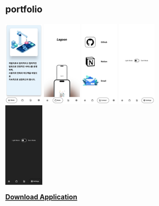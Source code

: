 # portfolio

<h2>
  <p align = "left">
    
  <img height="250" src=https://github.com/WithTheMoonRabbit/portfolio/blob/master/readme_img/portfolio_main.jpg>
  <img height="250" src=https://github.com/WithTheMoonRabbit/portfolio/blob/master/readme_img/portfolio_work.jpg>
  <img height="250" src=https://github.com/WithTheMoonRabbit/portfolio/blob/master/readme_img/portfolio_contact.jpg>
  <img height="250" src=https://github.com/WithTheMoonRabbit/portfolio/blob/master/readme_img/portfolio_lightmode.jpg>
  <img height="250" src=https://github.com/WithTheMoonRabbit/portfolio/blob/master/readme_img/portfolio_darkmode.jpg>
  
  <br>
  
  [Download Application](https://drive.google.com/file/d/1_utrGQF3W2D5uwD7_aqMBOcby6K24fnO/view)
  
  </p>
</h2>
